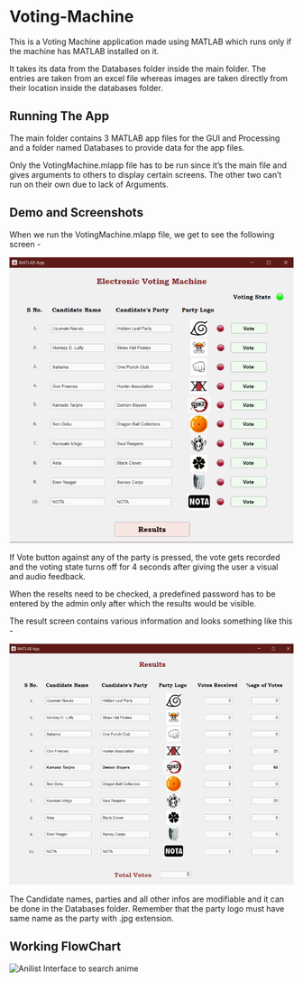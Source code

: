 
# Voting-Machine

This is a Voting Machine application made using MATLAB which runs only if the machine has MATLAB installed on it.

It takes its data from the Databases folder inside the main folder. The entries are taken from an excel file whereas images are taken directly from their location inside the databases folder.


## Running The App

The main folder contains 3 MATLAB app files for the GUI and Processing and a folder named Databases to provide data for the app files. 

Only the VotingMachine.mlapp file has to be run since it’s the main file and gives arguments to others to display certain screens. The other two can’t run on their own due to lack of Arguments.



## Demo and Screenshots

When we run the VotingMachine.mlapp file, we get to see the following screen - 

![Anilist Interface to search anime](https://github.com/Shardy30/Github_Screenshots/blob/main/Github_ScreenShots/Voting-Machine_ss1.png)

If Vote button against any of the party is pressed, the vote gets recorded and the voting state turns off for 4 seconds after giving the user a visual and audio feedback.

When the reselts need to be checked, a predefined password has to be entered by the admin only after which the results would be visible.

The result screen contains various information and looks something like this - 

![Anilist Interface to search anime](https://github.com/Shardy30/Github_Screenshots/blob/main/Github_ScreenShots/Voting-Machine_ss2.png)

The Candidate names, parties and all other infos are modifiable and it can be done in the Databases folder. Remember that the party logo must have same name as the party with .jpg extension.


## Working FlowChart

![Anilist Interface to search anime](https://github.com/Shardy30/Github_Screenshots/blob/main/Github_ScreenShots/Voting-Machine_ss3.png)

